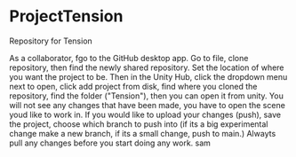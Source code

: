 # ProjectTension
Repository for Tension

As a collaborator, fgo to the GitHub desktop app. Go to file, clone repository, then find the newly shared repository. Set the location of where you want the project to be. Then in the Unity Hub, click the dropdown menu next to open, click add project from disk, find where you cloned the repository, find the folder ("Tension"), then you can open it from unity. You will not see any changes that have been made, you have to open the scene youd like to work in. If you would like to upload your changes (push), save the project, choose which branch to push into (if its a big experimental change make a new branch, if its a small change, push to main.) Alwayts pull any changes before you start doing any work.
sam
